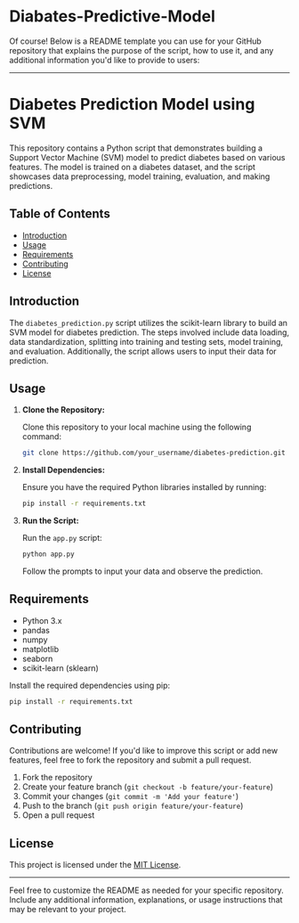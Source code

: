 # Diabates-Predictive-Model

Of course! Below is a README template you can use for your GitHub repository that explains the purpose of the script, how to use it, and any additional information you'd like to provide to users:

---

# Diabetes Prediction Model using SVM

This repository contains a Python script that demonstrates building a Support Vector Machine (SVM) model to predict diabetes based on various features. The model is trained on a diabetes dataset, and the script showcases data preprocessing, model training, evaluation, and making predictions.

## Table of Contents

- [Introduction](#introduction)
- [Usage](#usage)
- [Requirements](#requirements)
- [Contributing](#contributing)
- [License](#license)

## Introduction

The `diabetes_prediction.py` script utilizes the scikit-learn library to build an SVM model for diabetes prediction. The steps involved include data loading, data standardization, splitting into training and testing sets, model training, and evaluation. Additionally, the script allows users to input their data for prediction.

## Usage

1. **Clone the Repository:**

   Clone this repository to your local machine using the following command:

   ```bash
   git clone https://github.com/your_username/diabetes-prediction.git
   ```

2. **Install Dependencies:**

   Ensure you have the required Python libraries installed by running:

   ```bash
   pip install -r requirements.txt
   ```

3. **Run the Script:**

   Run the `app.py` script:

   ```bash
   python app.py
   ```

   Follow the prompts to input your data and observe the prediction.

## Requirements

- Python 3.x
- pandas
- numpy
- matplotlib
- seaborn
- scikit-learn (sklearn)

Install the required dependencies using pip:

```bash
pip install -r requirements.txt
```

## Contributing

Contributions are welcome! If you'd like to improve this script or add new features, feel free to fork the repository and submit a pull request.

1. Fork the repository
2. Create your feature branch (`git checkout -b feature/your-feature`)
3. Commit your changes (`git commit -m 'Add your feature'`)
4. Push to the branch (`git push origin feature/your-feature`)
5. Open a pull request

## License

This project is licensed under the [MIT License](LICENSE).

---

Feel free to customize the README as needed for your specific repository. Include any additional information, explanations, or usage instructions that may be relevant to your project.
